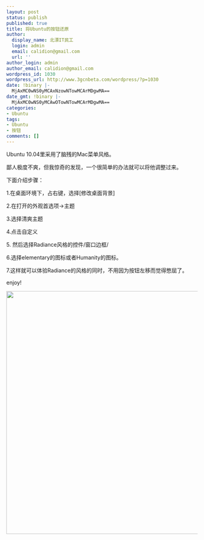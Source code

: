 ```yaml
---
layout: post
status: publish
published: true
title: 将Ubuntu的按钮还原
author:
  display_name: 北漂IT民工
  login: admin
  email: calidion@gmail.com
  url: ''
author_login: admin
author_email: calidion@gmail.com
wordpress_id: 1030
wordpress_url: http://www.3gcnbeta.com/wordpress/?p=1030
date: !binary |-
  MjAxMC0wNS0yMCAxNzowNTowMCArMDgwMA==
date_gmt: !binary |-
  MjAxMC0wNS0yMCAwOTowNTowMCArMDgwMA==
categories:
- Ubuntu
tags:
- Ubuntu
- 按钮
comments: []
---
```

<p>Ubuntu 10.04里采用了脑残的Mac菜单风格。</p>
<p>鄙人极度不爽，但我惊奇的发现，一个很简单的办法就可以将他调整过来。</p>
<p>下面介绍步骤：</p>
<p>1.在桌面环境下，占右键，选择[修改桌面背景]</p>
<p>2.在打开的外观首选项->主题</p>
<p>3.选择清爽主题</p>
<p>4.点击自定义</p>
<p>5. 然后选择Radiance风格的控件/窗口边框/</p>
<p>6.选择elementary的图标或者Humanity的图标。</p>
<p>7.这样就可以体验Radiance的风格的同时，不用因为按钮左移而觉得憋屈了。</p>
<p>enjoy!</p>
<p><a rel="attachment wp-att-1049" href="http://www.3gcnbeta.com/wordpress/2010/05/20/%e5%b0%86ubuntu%e7%9a%84%e6%8c%89%e9%92%ae%e8%bf%98%e5%8e%9f/screenshot-2/"><img class="aligncenter size-large wp-image-1049" title="Screenshot" src="http://www.3gcnbeta.com/wordpress/wp-content/uploads/2010/05/Screenshot-1024x640.png" alt="" width="1024" height="640" /></a></p>
